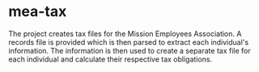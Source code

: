 # mea-tax

The project creates tax files for the Mission Employees Association. A records file is provided which is then parsed to extract each individual's
information. The information is then used to create a separate tax file for each individual and calculate their respective tax obligations.
